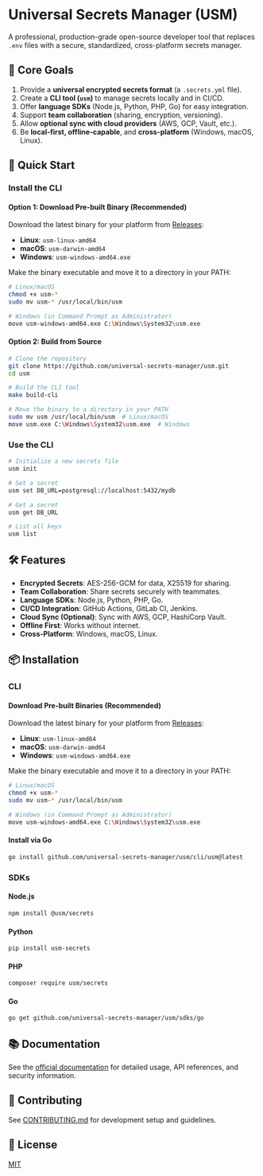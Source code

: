 # Universal Secrets Manager (USM)

A professional, production-grade open-source developer tool that replaces `.env` files with a secure, standardized, cross-platform secrets manager.

## 🎯 Core Goals

1. Provide a **universal encrypted secrets format** (a `.secrets.yml` file).
2. Create a **CLI tool (`usm`)** to manage secrets locally and in CI/CD.
3. Offer **language SDKs** (Node.js, Python, PHP, Go) for easy integration.
4. Support **team collaboration** (sharing, encryption, versioning).
5. Allow **optional sync with cloud providers** (AWS, GCP, Vault, etc.).
6. Be **local-first, offline-capable**, and **cross-platform** (Windows, macOS, Linux).

## 🚀 Quick Start

### Install the CLI

#### Option 1: Download Pre-built Binary (Recommended)

Download the latest binary for your platform from [Releases](https://github.com/universal-secrets-manager/usm/releases):

- **Linux**: `usm-linux-amd64`
- **macOS**: `usm-darwin-amd64`
- **Windows**: `usm-windows-amd64.exe`

Make the binary executable and move it to a directory in your PATH:

```bash
# Linux/macOS
chmod +x usm-*
sudo mv usm-* /usr/local/bin/usm

# Windows (in Command Prompt as Administrator)
move usm-windows-amd64.exe C:\Windows\System32\usm.exe
```

#### Option 2: Build from Source

```bash
# Clone the repository
git clone https://github.com/universal-secrets-manager/usm.git
cd usm

# Build the CLI tool
make build-cli

# Move the binary to a directory in your PATH
sudo mv usm /usr/local/bin/usm  # Linux/macOS
move usm.exe C:\Windows\System32\usm.exe  # Windows
```

### Use the CLI

```bash
# Initialize a new secrets file
usm init

# Set a secret
usm set DB_URL=postgresql://localhost:5432/mydb

# Get a secret
usm get DB_URL

# List all keys
usm list
```

## 🛠️ Features

- **Encrypted Secrets**: AES-256-GCM for data, X25519 for sharing.
- **Team Collaboration**: Share secrets securely with teammates.
- **Language SDKs**: Node.js, Python, PHP, Go.
- **CI/CD Integration**: GitHub Actions, GitLab CI, Jenkins.
- **Cloud Sync (Optional)**: Sync with AWS, GCP, HashiCorp Vault.
- **Offline First**: Works without internet.
- **Cross-Platform**: Windows, macOS, Linux.

## 📦 Installation

### CLI

#### Download Pre-built Binaries (Recommended)

Download the latest binary for your platform from [Releases](https://github.com/universal-secrets-manager/usm/releases):

- **Linux**: `usm-linux-amd64`
- **macOS**: `usm-darwin-amd64`
- **Windows**: `usm-windows-amd64.exe`

Make the binary executable and move it to a directory in your PATH:

```bash
# Linux/macOS
chmod +x usm-*
sudo mv usm-* /usr/local/bin/usm

# Windows (in Command Prompt as Administrator)
move usm-windows-amd64.exe C:\Windows\System32\usm.exe
```

#### Install via Go

```bash
go install github.com/universal-secrets-manager/usm/cli/usm@latest
```

### SDKs

#### Node.js

```bash
npm install @usm/secrets
```

#### Python

```bash
pip install usm-secrets
```

#### PHP

```bash
composer require usm/secrets
```

#### Go

```bash
go get github.com/universal-secrets-manager/usm/sdks/go
```

## 📚 Documentation

See the [official documentation](./docs) for detailed usage, API references, and security information.

## 🤝 Contributing

See [CONTRIBUTING.md](./CONTRIBUTING.md) for development setup and guidelines.

## 📄 License

[MIT](./LICENSE)